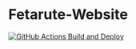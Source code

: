 # Fetarute-Website

[![GitHub Actions Build and Deploy](https://github.com/Team-Cenlinc/Fetarute-Website/actions/workflows/main.yml/badge.svg?branch=main)](https://github.com/Team-Cenlinc/Fetarute-Website/actions/workflows/main.yml)
